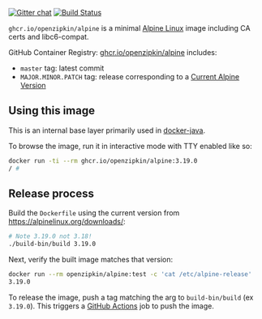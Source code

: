 [![Gitter chat](http://img.shields.io/badge/gitter-join%20chat%20%E2%86%92-brightgreen.svg)](https://gitter.im/openzipkin/zipkin)
[![Build Status](https://github.com/openzipkin/docker-alpine/workflows/test/badge.svg)](https://github.com/openzipkin/docker-alpine/actions?query=workflow%3Atest)

`ghcr.io/openzipkin/alpine` is a minimal [Alpine Linux](https://alpinelinux.org) image including
CA certs and libc6-compat.

GitHub Container Registry: [ghcr.io/openzipkin/alpine](https://github.com/orgs/openzipkin/packages/container/package/alpine) includes:
 * `master` tag: latest commit
 * `MAJOR.MINOR.PATCH` tag: release corresponding to a [Current Alpine Version](https://alpinelinux.org/downloads/)

## Using this image
This is an internal base layer primarily used in [docker-java](https://github.com/openzipkin/docker-java).

To browse the image, run it in interactive mode with TTY enabled like so:
```bash
docker run -ti --rm ghcr.io/openzipkin/alpine:3.19.0
/ #
```

## Release process
Build the `Dockerfile` using the current version from https://alpinelinux.org/downloads/:
```bash
# Note 3.19.0 not 3.18!
./build-bin/build 3.19.0
```

Next, verify the built image matches that version:
```bash
docker run --rm openzipkin/alpine:test -c 'cat /etc/alpine-release'
3.19.0
```

To release the image, push a tag matching the arg to `build-bin/build` (ex `3.19.0`).
This triggers a [GitHub Actions](https://github.com/openzipkin/docker-alpine/actions) job to push the image.
